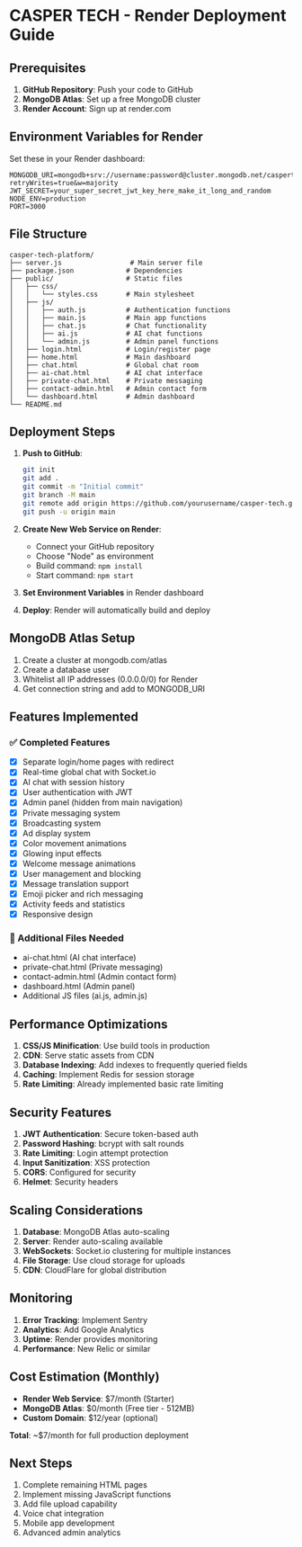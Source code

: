 # CASPER TECH - Render Deployment Guide

## Prerequisites

1. **GitHub Repository**: Push your code to GitHub
2. **MongoDB Atlas**: Set up a free MongoDB cluster
3. **Render Account**: Sign up at render.com

## Environment Variables for Render

Set these in your Render dashboard:

```
MONGODB_URI=mongodb+srv://username:password@cluster.mongodb.net/caspertech?retryWrites=true&w=majority
JWT_SECRET=your_super_secret_jwt_key_here_make_it_long_and_random
NODE_ENV=production
PORT=3000
```

## File Structure

```
casper-tech-platform/
├── server.js                 # Main server file
├── package.json             # Dependencies
├── public/                  # Static files
│   ├── css/
│   │   └── styles.css       # Main stylesheet
│   ├── js/
│   │   ├── auth.js          # Authentication functions
│   │   ├── main.js          # Main app functions
│   │   ├── chat.js          # Chat functionality
│   │   ├── ai.js            # AI chat functions
│   │   └── admin.js         # Admin panel functions
│   ├── login.html           # Login/register page
│   ├── home.html            # Main dashboard
│   ├── chat.html            # Global chat room
│   ├── ai-chat.html         # AI chat interface
│   ├── private-chat.html    # Private messaging
│   ├── contact-admin.html   # Admin contact form
│   └── dashboard.html       # Admin dashboard
└── README.md
```

## Deployment Steps

1. **Push to GitHub**:
   ```bash
   git init
   git add .
   git commit -m "Initial commit"
   git branch -M main
   git remote add origin https://github.com/yourusername/casper-tech.git
   git push -u origin main
   ```

2. **Create New Web Service on Render**:
   - Connect your GitHub repository
   - Choose "Node" as environment
   - Build command: `npm install`
   - Start command: `npm start`

3. **Set Environment Variables** in Render dashboard

4. **Deploy**: Render will automatically build and deploy

## MongoDB Atlas Setup

1. Create a cluster at mongodb.com/atlas
2. Create a database user
3. Whitelist all IP addresses (0.0.0.0/0) for Render
4. Get connection string and add to MONGODB_URI

## Features Implemented

### ✅ Completed Features
- [x] Separate login/home pages with redirect
- [x] Real-time global chat with Socket.io
- [x] AI chat with session history
- [x] User authentication with JWT
- [x] Admin panel (hidden from main navigation)
- [x] Private messaging system
- [x] Broadcasting system
- [x] Ad display system
- [x] Color movement animations
- [x] Glowing input effects
- [x] Welcome message animations
- [x] User management and blocking
- [x] Message translation support
- [x] Emoji picker and rich messaging
- [x] Activity feeds and statistics
- [x] Responsive design

### 🚧 Additional Files Needed
- ai-chat.html (AI chat interface)
- private-chat.html (Private messaging)
- contact-admin.html (Admin contact form)
- dashboard.html (Admin panel)
- Additional JS files (ai.js, admin.js)

## Performance Optimizations

1. **CSS/JS Minification**: Use build tools in production
2. **CDN**: Serve static assets from CDN
3. **Database Indexing**: Add indexes to frequently queried fields
4. **Caching**: Implement Redis for session storage
5. **Rate Limiting**: Already implemented basic rate limiting

## Security Features

1. **JWT Authentication**: Secure token-based auth
2. **Password Hashing**: bcrypt with salt rounds
3. **Rate Limiting**: Login attempt protection
4. **Input Sanitization**: XSS protection
5. **CORS**: Configured for security
6. **Helmet**: Security headers

## Scaling Considerations

1. **Database**: MongoDB Atlas auto-scaling
2. **Server**: Render auto-scaling available
3. **WebSockets**: Socket.io clustering for multiple instances
4. **File Storage**: Use cloud storage for uploads
5. **CDN**: CloudFlare for global distribution

## Monitoring

1. **Error Tracking**: Implement Sentry
2. **Analytics**: Add Google Analytics
3. **Uptime**: Render provides monitoring
4. **Performance**: New Relic or similar

## Cost Estimation (Monthly)

- **Render Web Service**: $7/month (Starter)
- **MongoDB Atlas**: $0/month (Free tier - 512MB)
- **Custom Domain**: $12/year (optional)

**Total**: ~$7/month for full production deployment

## Next Steps

1. Complete remaining HTML pages
2. Implement missing JavaScript functions
3. Add file upload capability
4. Voice chat integration
5. Mobile app development
6. Advanced admin analytics
